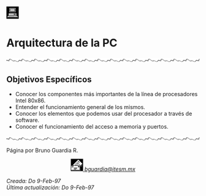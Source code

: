 # ![Bases de programación](../../images/pc.gif)

# Arquitectura de la PC

![](../../images/waveline.gif)

## Objetivos Específicos

*   Conocer los componentes más importantes de la línea de procesadores Intel 80x86\.
*   Entender el funcionamiento general de los mismos.
*   Conocer los elementos que podemos usar del procesador a través de software.
*   Conocer el funcionamiento del acceso a memoria y puertos.

![](../../images/waveline.gif)

Página por Bruno Guardia R.

<div align="center">

<center>

<address>

[![Correo](../../images/mail.gif) bguardia@itesm.mx](mailto:bguardia@campus.ccm.itesm.mx) </address>

</center>

</div>

_Creada: Do 9-Feb-97_  
_Última actualización: Do 9-Feb-97_